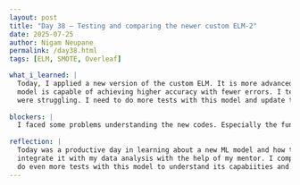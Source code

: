 ```yaml
---
layout: post
title: "Day 38 – Testing and comparing the newer custom ELM-2"
date: 2025-07-25
author: Nigam Neupane
permalink: /day38.html
tags: [ELM, SMOTE, Overleaf]

what_i_learned: |
  Today, I applied a new version of the custom ELM. It is more advanced than the older model and can work with even wider range of medical data. This 
  model is capable of achieving higher accuracy with fewer errors. I tested it with other ML models and it performed very well even where other models 
  were struggling. I need to do more tests with this model and update the results in Overleaf.
  
blockers: |
  I faced some problems understanding the new codes. Especially the functions defined in its internal codes.
  
reflection: |
  Today was a productive day in learning about a new ML model and how to implement it. The codes were very difficult to understand but I was able to 
  integrate it with my data analysis with the help of my mentor. I compared the results and updated them to the group research paper in Overleaf. I will 
  do even more tests with this model to understand its capabiities and limitations.
---
```

